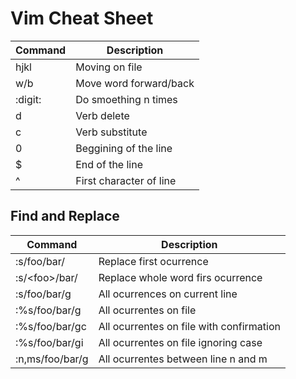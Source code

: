 # Vim Cheat Sheet

| Command | Description |
| - | - |
| hjkl | Moving on file |
| w/b | Move word forward/back |
| :digit: | Do smoething n times |
| d | Verb delete |
| c | Verb substitute |
| 0 | Beggining of the line |
| $ | End of the line |
| ^ | First character of line |

## Find and Replace
| Command | Description |
| - | - |
| :s/foo/bar/ | Replace first ocurrence |
| :s/\<foo\>/bar/ | Replace whole word firs ocurrence |
| :s/foo/bar/g | All ocurrences on current line |
| :%s/foo/bar/g | All ocurrentes on file |
| :%s/foo/bar/gc | All ocurrentes on file with confirmation |
| :%s/foo/bar/gi | All ocurrentes on file ignoring case |
| :n,ms/foo/bar/g | All ocurrentes between line n and m |

<!---
R replace mode
--->
